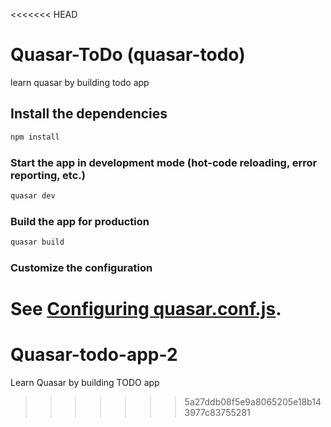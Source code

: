 <<<<<<< HEAD
# Quasar-ToDo (quasar-todo)

learn quasar by building todo app

## Install the dependencies
```bash
npm install
```

### Start the app in development mode (hot-code reloading, error reporting, etc.)
```bash
quasar dev
```


### Build the app for production
```bash
quasar build
```

### Customize the configuration
See [Configuring quasar.conf.js](https://quasar.dev/quasar-cli/quasar-conf-js).
=======
# Quasar-todo-app-2

Learn Quasar by building TODO app
>>>>>>> 5a27ddb08f5e9a8065205e18b143977c83755281

